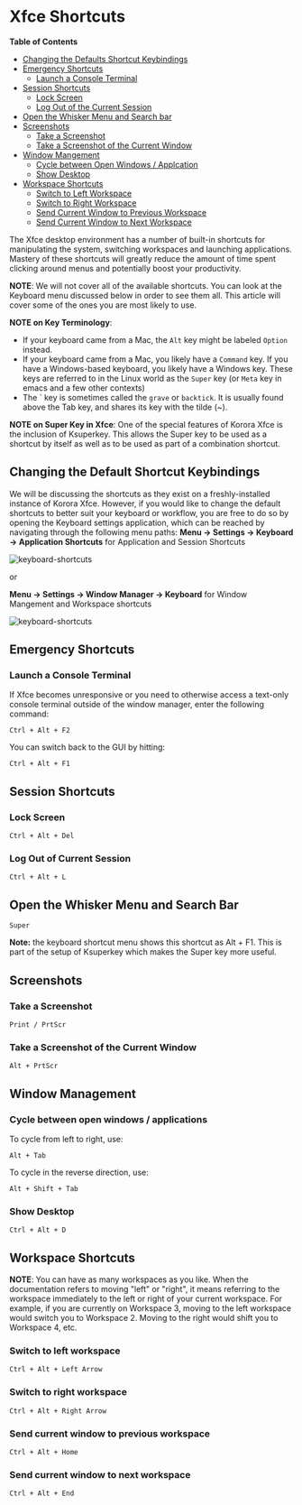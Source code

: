 # Xfce Shortcuts
**Table of Contents**  

- [Changing the Defaults Shortcut Keybindings](#keybindings)
- [Emergency Shortcuts](#emergency)
    - [Launch a Console Terminal](#console)
- [Session Shortcuts](#session)
    - [Lock Screen](#lock)
    - [Log Out of the Current Session](#logout)
- [Open the Whisker Menu and Search bar](#whisker)
- [Screenshots](#screen)
    - [Take a Screenshot](#screenf)
    - [Take a Screenshot of the Current Window](#screenw)
- [Window Mangement](#wm)
    - [Cycle between Open Windows / Applcation](#cycle)
    - [Show Desktop](#show)
- [Workspace Shortcuts](#workspace)
    - [Switch to Left Workspace](#leftwork)
    - [Switch to Right Workspace](#rightwork)
    - [Send Current Window to Previous Workspace](#prevwork)
    - [Send Current Window to Next Workspace](#nextwork)

The Xfce desktop environment has a number of built-in shortcuts for manipulating the system, switching workspaces and launching applications. Mastery of these shortcuts will greatly reduce the amount of time spent clicking around menus and potentially boost your productivity.

**NOTE**: We will not cover all of the available shortcuts. You can look at the Keyboard menu discussed below in order to see them all. This article will cover some of the ones you are most likely to use.

**NOTE on Key Terminology**:

 * If your keyboard came from a Mac, the `Alt` key might be labeled `Option` instead.
 * If your keyboard came from a Mac, you likely have a `Command` key. If you have a Windows-based keyboard, you likely have a Windows key. These keys are referred to in the Linux world as the `Super` key (or `Meta` key in emacs and a few other contexts)
 * The \` key is sometimes called the `grave` or `backtick`. It is usually found above the Tab key, and shares its key with the tilde (~).
 
 **NOTE on Super Key in Xfce**:
 One of the special features of Korora Xfce is the inclusion of Ksuperkey. This allows the Super key to be used as a shortcut by itself as well as to be used as part of a combination shortcut.

## Changing the Default Shortcut Keybindings <a name="keybindings"></a>

We will be discussing the shortcuts as they exist on a freshly-installed instance of Korora Xfce. However, if you would like to change the default shortcuts to better suit your keyboard or workflow, you are free to do so by opening the Keyboard settings application, which can be reached by navigating through the following menu paths:
**Menu -> Settings -> Keyboard -> Application Shortcuts** for Application and Session Shortcuts

![keyboard-shortcuts](https://github.com/kororaproject/kp-documentation/blob/master/img/Xfce-Shortcuts-apps.png "apps Shortcuts window") 

or

**Menu -> Settings -> Window Manager -> Keyboard** for Window Mangement and Workspace shortcuts

![keyboard-shortcuts](https://github.com/kororaproject/kp-documentation/blob/master/img/Xfce-Shortcuts-wm.png "WM Shortcuts window") 

## Emergency Shortcuts <a name="emergency"></a>

### Launch a Console Terminal <a name="console"></a>

If Xfce becomes unresponsive or you need to otherwise access a text-only console terminal outside of the window manager, enter the following command:

    Ctrl + Alt + F2

You can switch back to the GUI by hitting:

    Ctrl + Alt + F1

## Session Shortcuts <a name="session"></a>

### Lock Screen <a name="lock"></a>

    Ctrl + Alt + Del

### Log Out of Current Session <a name="logout"></a>

    Ctrl + Alt + L

## Open the Whisker Menu and Search Bar <a name="whisker"></a>

    Super
**Note:** the keyboard shortcut menu shows this shortcut as Alt + F1. This is part of the setup of Ksuperkey which makes the Super key more useful.

## Screenshots <a name="screen"></a>

### Take a Screenshot <a name="screenf"></a>

    Print / PrtScr

### Take a Screenshot of the Current Window <a name="screenw"></a>

    Alt + PrtScr
    
## Window Management <a name="wm"></a>

### Cycle between open windows / applications <a name="cycle"></a>

To cycle from left to right, use:

    Alt + Tab

To cycle in the reverse direction, use:

    Alt + Shift + Tab

### Show Desktop <a name="show"></a>

    Ctrl + Alt + D
    
## Workspace Shortcuts <a name="workspace"></a>

**NOTE**: You can have as many workspaces as you like. When the documentation refers to moving "left" or "right", it means referring to the workspace immediately to the left or right of your current workspace. For example, if you are currently on Workspace 3, moving to the left workspace would switch you to Workspace 2. Moving to the right would shift you to Workspace 4, etc.

### Switch to left workspace <a name="leftwork"></a>

    Ctrl + Alt + Left Arrow

### Switch to right workspace <a name="rightwork"></a>

    Ctrl + Alt + Right Arrow

### Send current window to previous workspace <a name="prevwork"></a>

    Ctrl + Alt + Home

### Send current window to next workspace <a name="nextwork"></a>

    Ctrl + Alt + End
    
